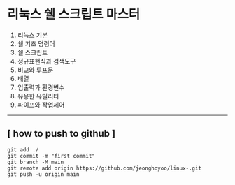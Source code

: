 # 리눅스 쉘 스크립트 마스터

1. 리눅스 기본
2. 쉘 기초 명령어
3. 쉘 스크립트
4. 정규표현식과 검색도구
5. 비교와 루프문
6. 배열
7. 입출력과 환경변수
8. 유용한 유틸리티
9. 파이프와 작업제어
***
## [ how to push to github ]
```
git add ./
git commit -m "first commit"
git branch -M main
git remote add origin https://github.com/jeonghoyoo/linux-.git
git push -u origin main
```